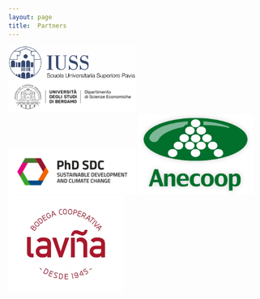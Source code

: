 ```yaml
---
layout: page
title:  Partners
---
```


<img href="https://www.iusspavia.it/en" src="/assets/image25/LogoIUSS_CMYK.jpg" width="50%"/>

<img href="https://dse.unibg.it/en" src="/assets/image25/UniBG_DSE_Positivo.png" width="50%"/>

<img href="https://www.phd-sdc.it/" src="/assets/image25/phdsdc_logo.png" width="50%"/>

<img src="/assets/image25/logo-anecoop2.png" width="45%"/>

<img src="/assets/image25/bodega.jpg" width="45%"/>